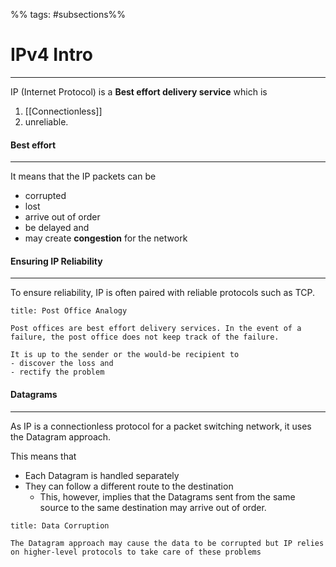 %% tags: #subsections%%
# IPv4 Intro
***
IP (Internet Protocol) is a **Best effort delivery service** which is 
1. [[Connectionless]]
2. unreliable.

#### Best effort
***
It means that the IP packets can be 
- corrupted
- lost
- arrive out of order
- be delayed and
- may create **congestion** for the network

#### Ensuring IP Reliability
***
To ensure reliability, IP is often paired with reliable protocols such as TCP. 

```ad-note
title: Post Office Analogy

Post offices are best effort delivery services. In the event of a failure, the post office does not keep track of the failure. 

It is up to the sender or the would-be recipient to 
- discover the loss and 
- rectify the problem 
```

#### Datagrams
***
As IP is a connectionless protocol for a packet switching network, it uses the Datagram approach.

This means that
- Each Datagram is handled separately
- They can follow a different route to the destination
	- This, however, implies that the Datagrams sent from the same source to the same destination may arrive out of order.


```ad-attention
title: Data Corruption

The Datagram approach may cause the data to be corrupted but IP relies on higher-level protocols to take care of these problems

```
